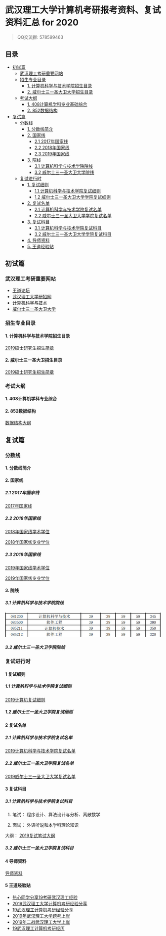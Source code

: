 # 武汉理工大学计算机考研报考资料、复试资料汇总 for 2020
>QQ交流群: 578599463

## 目录
* [初试篇](#初试篇)
   * [武汉理工考研重要网站](#武汉理工考研重要网站)
   * [招生专业目录](#招生专业目录)
       * [1. 计算机科学与技术学院招生目录](#1-计算机科学与技术学院招生目录)
       * [2. 威尔士三一圣大卫大学招生目录](#2-威尔士三一圣大卫大学招生目录)
    * [考试大纲](#考试大纲)
       * [1. 408计算机学科专业基础综合](#1-408计算机学科专业基础综合)
       * [2. 852数据结构](#2-852数据结构)
* [复试篇](#复试篇)
   * [分数线](#分数线)
       * [1. 分数线简介](#1-分数线简介)
       * [2. 国家线](#2-国家线)
            * [2.1 2017年国家线](#21-2017年国家线)
            * [2.2 2018年国家线](#22-2018年国家线)
            * [2.3 2019年国家线](#23-2019年国家线)
       * [3. 院线](#3-院线)
            * [3.1 计算机科学与技术学院院线](#31-计算机科学与技术学院院线)
            * [3.2 威尔士三一圣大卫大学院线](#32-威尔士三一圣大卫大学院线)
   * [复试进行时](#复试进行时)
       * [1. 复试细则](#1-复试细则)
            * [1.1 计算机科学与技术学院复试细则](#11-计算机科学与技术学院复试细则)
            * [1.2 威尔士三一圣大卫大学学院复试细则](#12-威尔士三一圣大卫大学学院复试细则)
       * [2. 复试名单](#2-复试名单)
            * [2.1 计算机科学与技术学院复试名单](#21-计算机科学与技术学院复试名单)
            * [2.2 威尔士三一圣大卫大学学院复试名单](#22-威尔士三一圣大卫大学学院复试名单)
       * [3. 复试科目](#3-复试科目)
            * [3.1 计算机科学与技术学院复试科目](#31-计算机科学与技术学院复试科目)
            * [3.2 威尔士三一圣大卫大学学院复试科目](#32-威尔士三一圣大卫大学学院复试科目)
       * [4. 导师资料](#4-导师资料)
       * [5. 王道经验贴](#5-王道经验贴)

## 初试篇
### 武汉理工考研重要网站
- [王道论坛](http://www.cskaoyan.com/forum-274-1.html)
- [武汉理工大学研招网](http://gd.whut.edu.cn)
- [计算机科学与技术](http://cst.whut.edu.cn/)
- [威尔士三一圣大卫大学](http://uklg.whut.edu.cn/)

### 招生专业目录
#### 1. 计算机科学与技术学院招生目录
[2019硕士研究生招生简章](./武汉理工大学/初试/武汉理工2019年攻读硕士学位研究生招生简章.pdf)
#### 2. 威尔士三一圣大卫招生目录
[2019硕士研究生招生简章](./武汉理工大学/初试/武汉理工2019年攻读硕士学位研究生招生简章.pdf)

### 考试大纲
#### 1. 408计算机学科专业综合

#### 2. 852数据结构
[数据结构大纲](./武汉理工大学/初试/数据结构大纲.docx)

## 复试篇
### 分数线
#### 1. 分数线简介

#### 2. 国家线
##### 2.1 2017年国家线
[2017年国家线](https://yz.chsi.com.cn/kyzx/kydt/201703/20170315/1591016940.html)

##### 2.2 2018年国家线
[2018年国家线学术学位](https://yz.chsi.com.cn/kyzx/kp/201803/20180316/1670298651.html)

[2018年国家线专业学位](https://yz.chsi.com.cn/kyzx/kp/201803/20180316/1670298653.html)

##### 2.3 2019年国家线
[2019年国家线学术学位](https://yz.chsi.com.cn/kyzx/kp/201903/20190315/1772265280.html)

[2019年国家线专业学位](https://yz.chsi.com.cn/kyzx/kp/201903/20190315/1772265285.html)

#### 3. 院线
##### 3.1 计算机科学与技术学院院线
![2019计算机学院复试线](./武汉理工大学/复试/2019计院复试线.jpg)

##### 3.2 威尔士三一圣大卫学院院线

### 复试进行时
#### 1 复试细则
##### 1.1 计算机科学与技术学院复试细则
[2019计算机复试细则](./武汉理工大学/复试/计算机复试细则.pdf)

##### 1.2 威尔士三一圣大卫学院复试细则

#### 2 复试名单
##### 2.1 计算机科学与技术学院复试名单
[2019计算机科学与技术学院复试名单](./武汉理工大学/复试/2019计算机科学与技术学院复试名单.pdf)

##### 2.2 威尔士三一圣大卫学院复试名单
[2019威尔士三一圣大卫大学复试名单](./武汉理工大学/复试/2019威尔士三一圣大卫大学复试名单.pdf)

#### 3 复试科目
##### 3.1 计算机科学与技术学院复试科目
1. 笔试：
程序设计、算法设计与分析、离散数学

2. 面试：
外语听说和本学科理论知识

大纲：
[2019复试笔试大纲](./武汉理工大学/复试/复试大纲.docx)

##### 3.2 威尔士三一圣大卫学院复试科目

#### 4 导师资料
[导师资料](http://cst.whut.edu.cn/xygk/szdw/)

#### 5 王道经验贴
* [热心同学分享19考研武汉理工经验](http://www.cskaoyan.com/thread-654891-1-1.html)
* [2019武汉理工大学计算机考研经验分享](http://www.cskaoyan.com/thread-654572-1-1.html)
* [19武汉理工计算机考研经验分享](http://www.cskaoyan.com/thread-654801-1-1.html)
* [2019年武汉理工大学跨考上岸](http://www.cskaoyan.com/thread-654756-1-1.html)
* [2019年二战武汉理工大学上岸](http://www.cskaoyan.com/thread-654731-1-1.html)
* [19武汉理工计算机考研经历](http://www.cskaoyan.com/thread-654486-1-1.html)